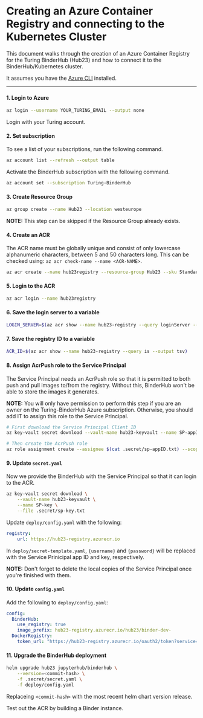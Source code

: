 # Creating an Azure Container Registry and connecting to the Kubernetes Cluster

This document walks through the creation of an Azure Container Registry for the Turing BinderHub (Hub23) and how to connect it to the BinderHub/Kubernetes cluster.

It assumes you have the [Azure CLI](https://docs.microsoft.com/en-us/cli/azure/install-azure-cli?view=azure-cli-latest) installed.

---

#### 1. Login to Azure

```bash
az login --username YOUR_TURING_EMAIL --output none
```

Login with your Turing account.

#### 2. Set subscription

To see a list of your subscriptions, run the following command.

```bash
az account list --refresh --output table
```

Activate the BinderHub subscription with the following command.

```bash
az account set --subscription Turing-BinderHub
```

#### 3. Create Resource Group

```bash
az group create --name Hub23 --location westeurope
```

**NOTE:** This step can be skipped if the Resource Group already exists.

#### 4. Create an ACR

The ACR name must be globally unique and consist of only lowercase alphanumeric characters, between 5 and 50 characters long.
This can be checked using: `az acr check-name --name <ACR-NAME>`.

```bash
az acr create --name hub23registry --resource-group Hub23 --sku Standard
```

#### 5. Login to the ACR

```bash
az acr login --name hub23registry
```

#### 6. Save the login server to a variable

```bash
LOGIN_SERVER=$(az acr show --name hub23-registry --query loginServer --output tsv)
```

#### 7. Save the registry ID to a variable

```bash
ACR_ID=$(az acr show --name hub23-registry --query is --output tsv)
```

#### 8. Assign AcrPush role to the Service Principal

The Service Principal needs an AcrPush role so that it is permitted to both push and pull images to/from the registry.
Without this, BinderHub won't be able to store the images it generates.

**NOTE:** You will only have permission to perform this step if you are an owner on the Turing-BinderHub Azure subscription.
Otherwise, you should add IT to assign this role to the Service Principal.

```bash
# First download the Service Principal Client ID
az key-vault secret download --vault-name hub23-keyvault --name SP-appID --file .secret/sp-appID.txt

# Then create the AcrPush role
az role assignment create --assignee $(cat .secret/sp-appID.txt) --scope $ACR_ID --role AcrPush
```

#### 9. Update `secret.yaml`

Now we provide the BinderHub with the Service Principal so that it can login to the ACR.

```bash
az key-vault secret download \
    --vault-name hub23-keyvault \
    --name SP-key \
    --file .secret/sp-key.txt
```

Update `deploy/config.yaml` with the following:

```yaml
registry:
    url: https://hub23-registry.azurecr.io
```

In `deploy/secret-template.yaml`, `{username}` and `{password}` will be replaced with the Service Prinicipal app ID and key, respectively.

**NOTE:** Don't forget to delete the local copies of the Service Principal once you're finished with them.

#### 10. Update `config.yaml`

Add the following to `deploy/config.yaml`:

```yaml
config:
  BinderHub:
    use_registry: true
    image_prefix: hub23-registry.azurecr.io/hub23/binder-dev-
  DockerRegistry:
    token_url: "https://hub23-registry.azurecr.io/oauth2/token?service=hub23-registry.azurecr.io"
```

#### 11. Upgrade the BinderHub deployment

```bash
helm upgrade hub23 jupyterhub/binderhub \
    --version=<commit-hash> \
    -f .secret/secret.yaml \
    -f deploy/config.yaml
```

Replaceing `<commit-hash>` with the most recent helm chart version release.

Test out the ACR by building a Binder instance.
